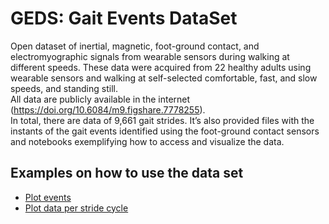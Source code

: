 GEDS: Gait Events DataSet
====================

Open dataset of inertial, magnetic, foot-ground contact, and electromyographic signals from wearable sensors during walking at different speeds. These data were acquired from 22 healthy adults using wearable sensors and walking at self-selected comfortable, fast, and slow speeds, and standing still.  
All data are publicly available in the internet (https://doi.org/10.6084/m9.figshare.7778255).  
In total, there are data of 9,661 gait strides. It’s also provided files with the instants of the gait events identified using the foot-ground contact sensors and notebooks exemplifying how to access and visualize the data. 

## Examples on how to use the data set  
 - [Plot events](http://nbviewer.jupyter.org/github/demotu/datasets/blob/master/GEDS/notebooks/events_plot.ipynb)  
 - [Plot data per stride cycle](http://nbviewer.jupyter.org/github/demotu/datasets/blob/master/GEDS/notebooks/stride_cycle_plot.ipynb)  
